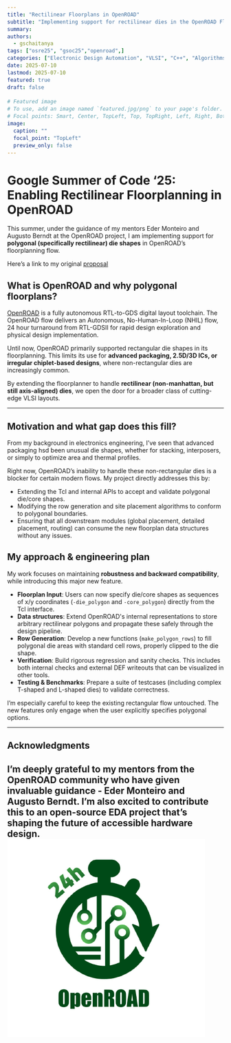 ```yaml
---
title: "Rectilinear Floorplans in OpenROAD"
subtitle: "Implementing support for rectilinear dies in the OpenROAD Floorplanning flow" 
summary:
authors: 
  - gschaitanya 
tags: ["osre25", "gsoc25","openroad",]
categories: ["Electronic Design Automation", "VLSI", "C++", "Algorithms", "Digital Design"]
date: 2025-07-10
lastmod: 2025-07-10
featured: true
draft: false

# Featured image
# To use, add an image named `featured.jpg/png` to your page's folder.
# Focal points: Smart, Center, TopLeft, Top, TopRight, Left, Right, BottomLeft, Bottom, BottomRight.
image:
  caption: ""
  focal_point: "TopLeft"
  preview_only: false
---
```


# Google Summer of Code ‘25: Enabling Rectilinear Floorplanning in OpenROAD

This summer, under the guidance of my mentors Eder Monteiro and Augusto Berndt at the OpenROAD project, I am implementing support for **polygonal (specifically rectilinear) die shapes** in OpenROAD’s floorplanning flow.

Here’s a link to my original [proposal](https://summerofcode.withgoogle.com/programs/2025/projects/XYZ123)

## What is OpenROAD and why polygonal floorplans?

[OpenROAD](https://github.com/The-OpenROAD-Project/OpenROAD) is a fully autonomous RTL-to-GDS digital layout toolchain. The OpenROAD flow delivers an Autonomous, No-Human-In-Loop (NHIL) flow, 24 hour turnaround from RTL-GDSII for rapid design exploration and physical design implementation.

Until now, OpenROAD primarily supported rectangular die shapes in its floorplanning. This limits its use for **advanced packaging, 2.5D/3D ICs, or irregular chiplet-based designs**, where non-rectangular dies are increasingly common.

By extending the floorplanner to handle **rectilinear (non-manhattan, but still axis-aligned) dies**, we open the door for a broader class of cutting-edge VLSI layouts.

---

## Motivation and what gap does this fill?

From my background in electronics engineering, I’ve seen that advanced packaging hsd been unusual die shapes, whether for stacking, interposers, or simply to optimize area and thermal profiles.

Right now, OpenROAD’s inability to handle these non-rectangular dies is a blocker for certain modern flows. My project directly addresses this by:

- Extending the Tcl and internal APIs to accept and validate polygonal die/core shapes.
- Modifying the row generation and site placement algorithms to conform to polygonal boundaries.
- Ensuring that all downstream modules (global placement, detailed placement, routing) can consume the new floorplan data structures without any issues.

## My approach & engineering plan

My work focuses on maintaining **robustness and backward compatibility**, while introducing this major new feature.

- **Floorplan Input**: Users can now specify die/core shapes as sequences of x/y coordinates (`-die_polygon` and `-core_polygon`) directly from the Tcl interface.
- **Data structures**: Extend OpenROAD's internal representations to store arbitrary rectilinear polygons and propagate these safely through the design pipeline.
- **Row Generation**: Develop a new functions (`make_polygon_rows`) to fill polygonal die areas with standard cell rows, properly clipped to the die shape.
- **Verification**: Build rigorous regression and sanity checks. This includes both internal checks and external DEF writeouts that can be visualized in other tools.
- **Testing & Benchmarks**: Prepare a suite of testcases (including complex T-shaped and L-shaped dies) to validate correctness.

I’m especially careful to keep the existing rectangular flow untouched. The new features only engage when the user explicitly specifies polygonal options.

---
## Acknowledgments

I’m deeply grateful to my mentors from the OpenROAD community who have given invaluable guidance - Eder Monteiro and Augusto Berndt. I’m also excited to contribute this to an open-source EDA project that’s shaping the future of accessible hardware design.
![alt text](image.png)
---
